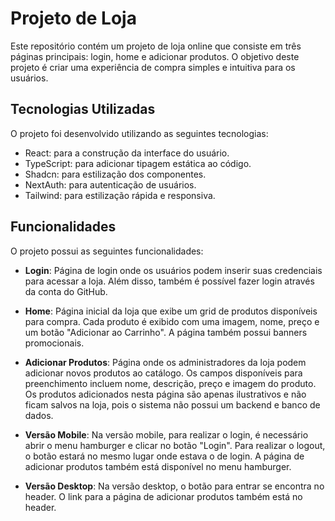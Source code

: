 

# Projeto de Loja

Este repositório contém um projeto de loja online que consiste em três páginas principais: login, home e adicionar produtos. O objetivo deste projeto é criar uma experiência de compra simples e intuitiva para os usuários.

## Tecnologias Utilizadas

O projeto foi desenvolvido utilizando as seguintes tecnologias:

- React: para a construção da interface do usuário.
- TypeScript: para adicionar tipagem estática ao código.
- Shadcn: para estilização dos componentes.
- NextAuth: para autenticação de usuários.
- Tailwind: para estilização rápida e responsiva.

## Funcionalidades

O projeto possui as seguintes funcionalidades:

- **Login**: Página de login onde os usuários podem inserir suas credenciais para acessar a loja. Além disso, também é possível fazer login através da conta do GitHub.

- **Home**: Página inicial da loja que exibe um grid de produtos disponíveis para compra. Cada produto é exibido com uma imagem, nome, preço e um botão "Adicionar ao Carrinho". A página também possui banners promocionais.

- **Adicionar Produtos**: Página onde os administradores da loja podem adicionar novos produtos ao catálogo. Os campos disponíveis para preenchimento incluem nome, descrição, preço e imagem do produto. Os produtos adicionados nesta página são apenas ilustrativos e não ficam salvos na loja, pois o sistema não possui um backend e banco de dados.

- **Versão Mobile**: Na versão mobile, para realizar o login, é necessário abrir o menu hamburger e clicar no botão "Login". Para realizar o logout, o botão estará no mesmo lugar onde estava o de login. A página de adicionar produtos também está disponível no menu hamburger.

- **Versão Desktop**: Na versão desktop, o botão para entrar se encontra no header. O link para a página de adicionar produtos também está no header.


